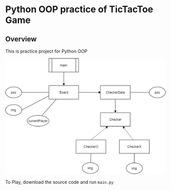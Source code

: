 # Python OOP practice of TicTacToe Game

## Overview

This is practice project for Python OOP

![diagram](TicTacToe.png)

To Play, download the source code
and run `main.py`